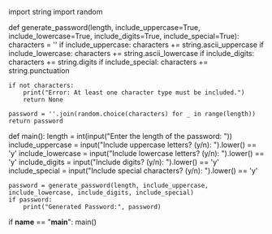 import string
import random

def generate_password(length, include_uppercase=True, include_lowercase=True, include_digits=True, include_special=True):
    characters = ''
    if include_uppercase:
        characters += string.ascii_uppercase
    if include_lowercase:
        characters += string.ascii_lowercase
    if include_digits:
        characters += string.digits
    if include_special:
        characters += string.punctuation

    if not characters:
        print("Error: At least one character type must be included.")
        return None

    password = ''.join(random.choice(characters) for _ in range(length))
    return password

def main():
    length = int(input("Enter the length of the password: "))
    include_uppercase = input("Include uppercase letters? (y/n): ").lower() == 'y'
    include_lowercase = input("Include lowercase letters? (y/n): ").lower() == 'y'
    include_digits = input("Include digits? (y/n): ").lower() == 'y'
    include_special = input("Include special characters? (y/n): ").lower() == 'y'

    password = generate_password(length, include_uppercase, include_lowercase, include_digits, include_special)
    if password:
        print("Generated Password:", password)

if __name__ == "__main__":
    main()
